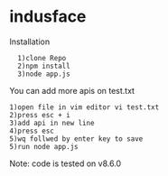 # indusface

Installation
```
  1)clone Repo
  2)npm install
  3)node app.js
```
You can add more apis on test.txt
```
1)open file in vim editor vi test.txt
2)press esc + i 
3)add api in new line
4)press esc 
5)wq follwed by enter key to save
5)run node app.js
```
Note: code is tested on v8.6.0
